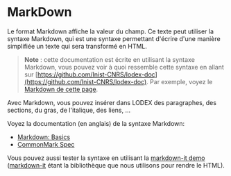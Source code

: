 # MarkDown

Le format Markdown affiche la valeur du champ. Ce texte peut utiliser la syntaxe Markdown, qui est une syntaxe permettant d'écrire d'une manière simplifiée un texte qui sera transformé en HTML.

> **Note** : cette documentation est écrite en utilisant la syntaxe Markdown, vous pouvez voir à quoi ressemble cette syntaxe en allant sur [https://github.com/Inist-CNRS/lodex-doc](https://github.com/Inist-CNRS/lodex-doc). Par exemple, voyez le [Markdown de cette page](https://raw.githubusercontent.com/Inist-CNRS/lodex-doc/master/Administration/Modèle/Format/MarkDown.md).

Avec Markdown, vous pouvez insérer dans LODEX des paragraphes, des sections, du gras, de l'italique, des liens, ...

Voyez la documentation \(en anglais\) de la syntaxe Markdown:

* [Markdown: Basics](http://daringfireball.net/projects/markdown/basics)
* [CommonMark Spec](http://spec.commonmark.org/0.28/)

Vous pouvez aussi tester la syntaxe en utilisant la [markdown-it demo](https://markdown-it.github.io/) \([markdown-it](https://www.npmjs.com/package/markdown-it) étant la bibliothèque que nous utilisons pour rendre le HTML\).


